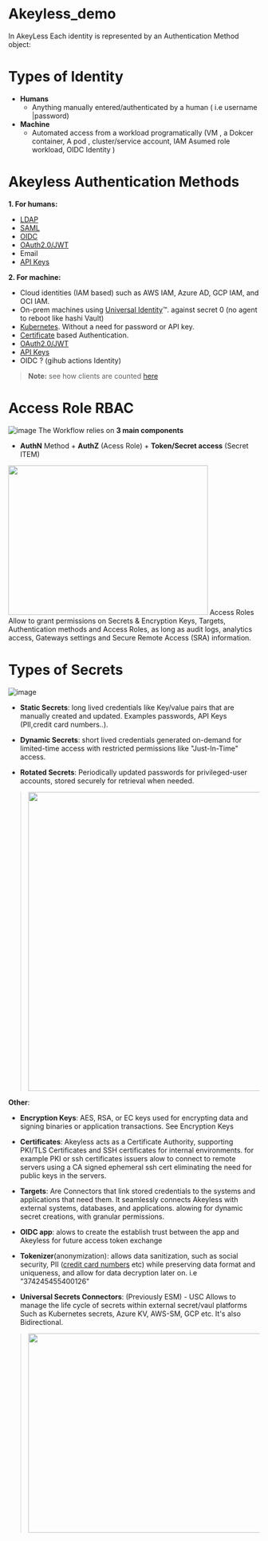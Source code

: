 # Akeyless_demo
In AkeyLess Each identity is represented by an Authentication Method object:

# Types of Identity 
- **Humans**
  - Anything manually entered/authenticated by a human ( i.e username |password)
- **Machine**
  - Automated access from a workload programatically (VM , a Dokcer container, A pod , cluster/service account, IAM Asumed role workload, OIDC Identity ) 
# Akeyless Authentication Methods

**1. For humans:**
- [LDAP](https://docs.akeyless.io/docs/ldap)
- [SAML](https://docs.akeyless.io/docs/saml)
- [OIDC](https://docs.akeyless.io/docs/openid)
- [OAuth2.0/JWT](https://docs.akeyless.io/docs/oauth20jwt)
- Email
- [API Keys](https://docs.akeyless.io/docs/api-key)

**2. For machine:**
- Cloud identities (IAM based) such as AWS IAM, Azure AD, GCP IAM, and OCI IAM.
- On-prem machines using [Universal Identity](https://docs.akeyless.io/docs/universal-identity)™. against secret 0 (no agent to reboot like hashi Vault)
- [Kubernetes](https://docs.akeyless.io/docs/kubernetes-auth). Without a need for password or API key.
- [Certificate](https://docs.akeyless.io/docs/certificate-based-authentication) based Authentication.
- [OAuth2.0/JWT](https://docs.akeyless.io/docs/oauth20jwt)
- [API Keys](https://docs.akeyless.io/docs/api-key)
- OIDC ? (gihub actions Identity)

> **Note:** see how clients are counted [here](https://www.akeyless.io/akeyless-clients/)
# Access Role RBAC
![image](https://github.com/brokedba/Akeyless_demo/assets/29458929/adb547e9-ca0f-4a64-bd04-c28f0c48ca4c)
The Workflow relies on **3 main components** 
- **AuthN** Method  + **AuthZ** (Acess Role) + **Token/Secret access** (Secret ITEM) 
<img src="https://files.readme.io/54c7a41-RBAC.JPG" width="400" height="300" />
Access Roles Allow to grant permissions on Secrets & Encryption Keys, Targets, Authentication methods and Access Roles, as long as audit logs, analytics access, Gateways settings and Secure Remote Access (SRA) information.

# Types of Secrets
![image](https://github.com/brokedba/Akeyless_demo/assets/29458929/ba1dc4a1-a53d-4547-a3e7-e45c82816452)


- **Static Secrets**: long lived credentials like Key/value pairs that are manually created and updated. Examples passwords, API Keys (PII,credit card numbers..).

- **Dynamic Secrets**: short lived credentials generated on-demand for limited-time access with restricted permissions like "Just-In-Time" access.  

- **Rotated Secrets**: Periodically updated passwords for privileged-user accounts, stored securely for retrieval when needed.  
>   <img src="https://github.com/brokedba/Akeyless_demo/assets/29458929/3616e5a4-caee-481a-9678-83d6aa7032b9" width="600" height="600" />

**Other**:
- **Encryption Keys**: AES, RSA, or EC keys used for encrypting data and signing binaries or application transactions. See Encryption Keys
- **Certificates**: Akeyless acts as a Certificate Authority, supporting PKI/TLS Certificates and SSH certificates for internal environments.
   for example PKI or ssh certificates issuers alow to connect to remote servers using a CA signed ephemeral ssh cert eliminating the need for public keys in the servers.
- **Targets**: Are Connectors that link stored credentials to the systems and applications that need them. It seamlessly connects Akeyless with external systems, databases, and applications. alowing for dynamic secret creations, with granular permissions.

- **OIDC app**: alows to create the establish trust between the app and Akeyless for future access token exchange 
- **Tokenizer**(anonymization):  allows data sanitization, such as social security, PII ([credit card numbers](https://support.bluesnap.com/docs/test-credit-card-numbers) etc) while preserving data format and uniqueness, and allow for data decryption later on. i.e "374245455400126"
      
- **Universal Secrets Connectors**:
 (Previously ESM) - USC Allows to manage the life cycle of secrets within external secret/vaul platforms Such as Kubernetes secrets, Azure KV, AWS-SM, GCP etc. It's also Bidirectional.
> <img src="https://github.com/brokedba/Akeyless_demo/assets/29458929/4f5760e3-2db3-49a1-bcad-4b09cb3c228d" width="700" height="400" />
